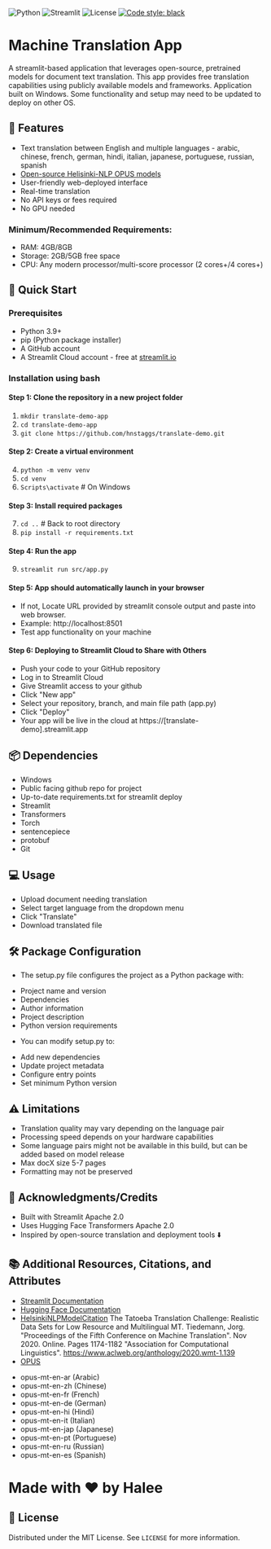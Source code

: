 ![Python](https://img.shields.io/badge/python-3.9+-blue.svg)
![Streamlit](https://img.shields.io/badge/Streamlit-1.28+-red.svg)
![License](https://img.shields.io/badge/license-MIT-green.svg)
[![Code style: black](https://img.shields.io/badge/code%20style-black-000000.svg)](https://github.com/psf/black)

# Machine Translation App
A streamlit-based application that leverages open-source, pretrained models for document text translation. 
This app provides free translation capabilities using publicly available models and frameworks.
Application built on Windows. Some functionality and setup may need to be updated to deploy on other OS.

## 🌟 Features
* Text translation between English and multiple languages - arabic, chinese, french, german, hindi, italian, japanese, portuguese, russian, spanish 
* [Open-source Helisinki-NLP OPUS models](https://github.com/Helsinki-NLP/Tatoeba-Challenge/tree/master/models)
* User-friendly web-deployed interface
* Real-time translation
* No API keys or fees required
* No GPU needed

### Minimum/Recommended Requirements:
- RAM: 4GB/8GB
- Storage: 2GB/5GB free space
- CPU: Any modern processor/multi-score processor (2 cores+/4 cores+)

## 🚀 Quick Start

### Prerequisites
* Python 3.9+
* pip (Python package installer)
* A GitHub account
* A Streamlit Cloud account - free at [streamlit.io](https://streamlit.io/)

### Installation using bash

#### Step 1: Clone the repository in a new project folder
1. `mkdir translate-demo-app`
2. `cd translate-demo-app`
3. `git clone https://github.com/hnstaggs/translate-demo.git`

#### Step 2: Create a virtual environment
4. `python -m venv venv`
5. `cd venv`
6. `Scripts\activate`  # On Windows
  
#### Step 3: Install required packages
7. `cd ..`  # Back to root directory
8. `pip install -r requirements.txt`

#### Step 4: Run the app
9. `streamlit run src/app.py`

#### Step 5: App should automatically launch in your browser
* If not, Locate URL provided by streamlit console output and paste into web browser.
* Example: http://localhost:8501
* Test app functionality on your machine

#### Step 6: Deploying to Streamlit Cloud to Share with Others
* Push your code to your GitHub repository
* Log in to Streamlit Cloud
* Give Streamlit access to your github
* Click "New app"
* Select your repository, branch, and main file path (app.py)
* Click "Deploy"
* Your app will be live in the cloud at https://[translate-demo].streamlit.app

## 📦 Dependencies
* Windows
* Public facing github repo for project
* Up-to-date requirements.txt for streamlit deploy
* Streamlit
* Transformers
* Torch
* sentencepiece
* protobuf
* Git

## 💻 Usage
* Upload document needing translation
* Select target language from the dropdown menu
* Click "Translate"
* Download translated file

## 🛠️  Package Configuration
* The setup.py file configures the project as a Python package with:
- Project name and version
- Dependencies
- Author information
- Project description
- Python version requirements

* You can modify setup.py to:
- Add new dependencies
- Update project metadata
- Configure entry points
- Set minimum Python version

## ⚠️ Limitations
* Translation quality may vary depending on the language pair
* Processing speed depends on your hardware capabilities
* Some language pairs might not be available in this build, but can be added based on model release
* Max docX size 5-7 pages
* Formatting may not be preserved

## 🙏 Acknowledgments/Credits
* Built with Streamlit Apache 2.0
* Uses Hugging Face Transformers Apache 2.0
* Inspired by open-source translation and deployment tools ⬇️

## 📚 Additional Resources, Citations, and Attributes
* [Streamlit Documentation](https://docs.streamlit.io/)
* [Hugging Face Documentation](https://huggingface.co/docs/hub/index)
* [HelsinkiNLPModelCitation](https://github.com/Helsinki-NLP)
The Tatoeba Translation Challenge: Realistic Data Sets for Low Resource and Multilingual MT. Tiedemann, Jorg.
"Proceedings of the Fifth Conference on Machine Translation". Nov 2020. Online. Pages 1174-1182
"Association for Computational Linguistics". https://www.aclweb.org/anthology/2020.wmt-1.139
* [OPUS](https://opus.nlpl.eu/)
- opus-mt-en-ar (Arabic)
- opus-mt-en-zh (Chinese)
- opus-mt-en-fr (French)
- opus-mt-en-de (German)
- opus-mt-en-hi (Hindi)
- opus-mt-en-it (Italian)
- opus-mt-en-jap (Japanese)
- opus-mt-en-pt (Portuguese)
- opus-mt-en-ru (Russian)
- opus-mt-en-es (Spanish)

# Made with ❤️ by Halee

## 📄 License
Distributed under the MIT License. See `LICENSE` for more information.

